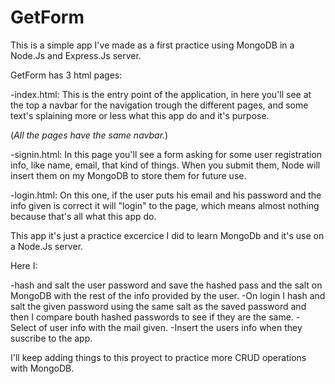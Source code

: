 # GetForm

This is a simple app I've made as a first practice using MongoDB in a Node.Js and Express.Js server.

GetForm has 3 html pages:

-index.html: This is the entry point of the application, in here you'll see at the top a navbar for the navigation trough the different pages, and some text's splaining more or less what this app do and it's purpose.

(*All the pages have the same navbar.*)

-signin.html: In this page you'll see a form asking for some user registration info, like name, email, that kind of things. When you submit them, Node will insert them on my MongoDB to store them for future use.

-login.html: On this one, if the user puts his email and his password and the info given is correct it will "login" to the page, which means almost nothing because that's all what this app do.

This app it's just a practice excercice I did to learn MongoDb and it's use on a Node.Js server. 

Here I:

-hash and salt the user password and save the hashed pass and the salt on MongoDB with the rest of the info provided by the user.
-On login I hash and salt the given password using the same salt as the saved password and then I compare bouth hashed passwords to see if they are the same.
-Select of user info with the mail given.
-Insert the users info when they suscribe to the app.

I'll keep adding things to this proyect to practice more CRUD operations with MongoDB.

